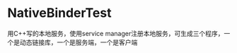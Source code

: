NativeBinderTest
================

用C++写的本地服务，使用service manager注册本地服务，可生成三个程序，一个是动态链接库，一个是服务端，一个是客户端
